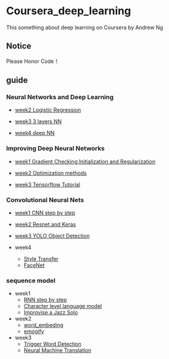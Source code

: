 # Coursera_deep_learning
This something about deep learning on Coursera by Andrew Ng


## Notice

Please Honor Code！

## guide

### Neural Networks and Deep Learning

* [week2 Logistic Regression](https://github.com/cryer/Coursera_deep_learning/tree/master/Neural%20Networks%20and%20Deep%20Learning/week2)

* [week3 3 layers NN](https://github.com/cryer/Coursera_deep_learning/tree/master/Neural%20Networks%20and%20Deep%20Learning/week3)

* [week4 deep NN](https://github.com/cryer/Coursera_deep_learning/tree/master/Neural%20Networks%20and%20Deep%20Learning/week4)

### Improving Deep Neural Networks

* [week1 Gradient Checking,Initialization and Regularization](https://github.com/cryer/Coursera_deep_learning/tree/master/Improving%20Deep%20Neural%20Networks/week1)

* [week2 Optimization methods](https://github.com/cryer/Coursera_deep_learning/tree/master/Improving%20Deep%20Neural%20Networks/week2)

* [week3 Tensorflow Tutorial](https://github.com/cryer/Coursera_deep_learning/tree/master/Improving%20Deep%20Neural%20Networks/week3)

### Convolutional Neural Nets

* [week1 CNN step by step](https://github.com/cryer/Coursera_deep_learning/tree/master/Convolutional%20Neural%20Nets/week1)

* [week2 Resnet and Keras](https://github.com/cryer/Coursera_deep_learning/tree/master/Convolutional%20Neural%20Nets/week2)

* [week3 YOLO Object Detection](https://github.com/cryer/Coursera_deep_learning/tree/master/Convolutional%20Neural%20Nets/week3)

* week4
    * [Style Transfer](https://github.com/cryer/Coursera_deep_learning/tree/master/Convolutional%20Neural%20Nets/week4/STF)
    * [FaceNet](https://github.com/cryer/Coursera_deep_learning/tree/master/Convolutional%20Neural%20Nets/week4/faceNet)

### sequence model

* week1
    * [RNN step by step](https://github.com/cryer/Coursera_deep_learning/tree/master/sequence%20model/week1/rnn_step_by_step)
    * [Character level language model](https://github.com/cryer/Coursera_deep_learning/tree/master/sequence%20model/week1/Character%20level%20language%20model)
    * [Improvise a Jazz Solo](https://github.com/cryer/Coursera_deep_learning/tree/master/sequence%20model/week1/Improvise%20a%20Jazz%20Solo)
* week2
    * [word_embeding](https://github.com/cryer/Coursera_deep_learning/tree/master/sequence%20model/week2/word_embeding)
    * [emogify](https://github.com/cryer/Coursera_deep_learning/tree/master/sequence%20model/week2/emogify)
* week3
    * [Trigger Word Detection](https://github.com/cryer/Coursera_deep_learning/tree/master/sequence%20model/week3/Trigger%20Word%20Detection)
    * [Neural Machine Translation](https://github.com/cryer/Coursera_deep_learning/tree/master/sequence%20model/week3/Neural%20Machine%20Translation)





